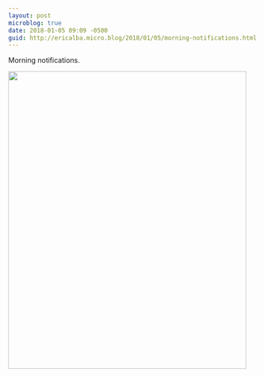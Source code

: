 ```yaml
---
layout: post
microblog: true
date: 2018-01-05 09:09 -0500
guid: http://ericalba.micro.blog/2018/01/05/morning-notifications.html
---
```

Morning notifications.

<img src="http://micro.ericalba.com/uploads/2018/c8a0a29904.jpg" width="480" height="600" />
